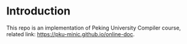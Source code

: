 
# Introduction

This repo is an implementation of Peking University Compiler course, related link: https://pku-minic.github.io/online-doc. 